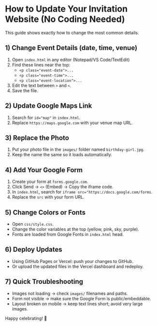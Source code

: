 # How to Update Your Invitation Website (No Coding Needed)

This guide shows exactly how to change the most common details.

## 1) Change Event Details (date, time, venue)
1. Open `index.html` in any editor (Notepad/VS Code/TextEdit)
2. Find these lines near the top:
   - `<p class="event-date">...`
   - `<p class="event-time">...`
   - `<p class="event-location">...`
3. Edit the text between `>` and `<`.
4. Save the file.

## 2) Update Google Maps Link
1. Search for `id="map"` in `index.html`.
2. Replace `https://maps.google.com` with your venue map URL.

## 3) Replace the Photo
1. Put your photo file in the `images/` folder named `birthday-girl.jpg`.
2. Keep the name the same so it loads automatically.

## 4) Add Your Google Form
1. Create your form at `forms.google.com`.
2. Click Send → `<>` (Embed) → Copy the iframe code.
3. In `index.html`, search for `iframe src="https://docs.google.com/forms`.
4. Replace the `src` with your form URL.

## 5) Change Colors or Fonts
- Open `css/style.css`.
- Change the color variables at the top (yellow, pink, sky, purple).
- Fonts are loaded from Google Fonts in `index.html` head.

## 6) Deploy Updates
- Using GitHub Pages or Vercel: push your changes to GitHub.
- Or upload the updated files in the Vercel dashboard and redeploy.

## 7) Quick Troubleshooting
- Images not loading → check `images/` filenames and paths.
- Form not visible → make sure the Google Form is public/embeddable.
- Layout broken on mobile → keep text lines short; avoid very large images.

Happy celebrating! 🎉
